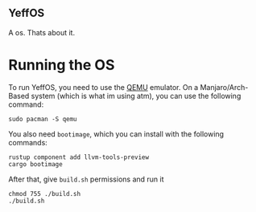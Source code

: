 ## YeffOS

A os. Thats about it.

# Running the OS
To run YeffOS, you need to use the [QEMU](https://www.qemu.org/) emulator. On a Manjaro/Arch-Based system (which is what im using atm), you can use the following command:
```
sudo pacman -S qemu
```

You also need `bootimage`, which you can install with the following commands:
```
rustup component add llvm-tools-preview
cargo bootimage
```

After that, give `build.sh` permissions and run it
```
chmod 755 ./build.sh
./build.sh
```